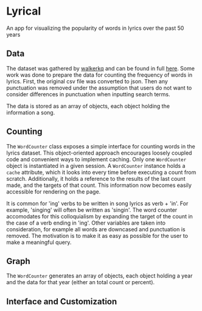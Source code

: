 # Lyrical
An app for visualizing the popularity of words in lyrics over the past 50 years

## Data
The dataset was gathered by [walkerkq](https://github.com/walkerkq) and can be found in full [here](https://github.com/walkerkq/musiclyrics). Some work was done to prepare the data for counting the frequency of words in lyrics. First, the original csv file was converted to json. Then any punctuation was removed under the assumption that users do not want to consider differences in punctuation when inputting search terms.

The data is stored as an array of objects, each object holding the information a song. 

## Counting
The `WordCounter` class exposes a simple interface for counting words in the lyrics dataset. This object-oriented approach encourages loosely coupled code and convenient ways to implement caching. Only one `WordCounter` object is instantiated in a given session. A `WordCounter` instance holds a `cache` attribute, which it looks into every time before executing a count from scratch. Additionally, it holds a reference to the results of the last count made, and the targets of that count. This information now becomes easily accessible for rendering on the page.

It is common for 'ing' verbs to be written in song lyrics as verb + 'in'. For example, 'singing' will often be written as 'singin'. The word counter accomodates for this colloquialism by expanding the target of the count in the case of a verb ending in 'ing'. Other variables are taken into consideration, for example all words are downcased and punctuation is removed. The motivation is to make it as easy as possible for the user to make a meaningful query.

## Graph
The `WordCounter` generates an array of objects, each object holding a year and the data for that year (either an total count or percent). 

## Interface and Customization
